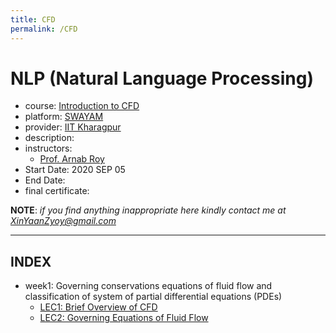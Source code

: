 ```yaml
---
title: CFD
permalink: /CFD
---
```


# NLP (Natural Language Processing)
- course: [Introduction to CFD](https://onlinecourses.nptel.ac.in/noc20_ae11)
- platform: [SWAYAM](https://swayam.gov.in/)
- provider: [IIT Kharagpur](http://www.iitkgp.ac.in/)
- description:  
- instructors:
  - [Prof. Arnab Roy](http://www.iitkgp.ac.in/department/AE/faculty/ae-arnab)
- Start Date: 2020 SEP 05
- End Date:
- final certificate:

**NOTE**: *if you find anything inappropriate here kindly contact me at XinYaanZyoy@gmail.com*

______________
## INDEX
- week1: Governing conservations equations of fluid flow and classification of system of partial differential equations (PDEs)
  - [LEC1: Brief Overview of CFD](/OCBooks/NLP/notes/week1/lec1)
  - [LEC2: Governing Equations of Fluid Flow](/OCBooks/NLP/notes/week1/lec2)